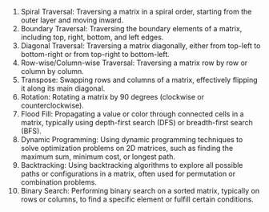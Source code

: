 1. Spiral Traversal: Traversing a matrix in a spiral order, starting from the outer layer and moving inward.
2. Boundary Traversal: Traversing the boundary elements of a matrix, including top, right, bottom, and left edges.
3. Diagonal Traversal: Traversing a matrix diagonally, either from top-left to bottom-right or from top-right to bottom-left.
4. Row-wise/Column-wise Traversal: Traversing a matrix row by row or column by column.
5. Transpose: Swapping rows and columns of a matrix, effectively flipping it along its main diagonal.
6. Rotation: Rotating a matrix by 90 degrees (clockwise or counterclockwise).
7. Flood Fill: Propagating a value or color through connected cells in a matrix, typically using depth-first search (DFS) or breadth-first search (BFS).
8. Dynamic Programming: Using dynamic programming techniques to solve optimization problems on 2D matrices, such as finding the maximum sum, minimum cost, or longest path.
9. Backtracking: Using backtracking algorithms to explore all possible paths or configurations in a matrix, often used for permutation or combination problems.
10. Binary Search: Performing binary search on a sorted matrix, typically on rows or columns, to find a specific element or fulfill certain conditions.

